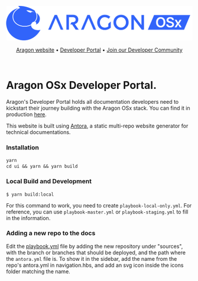 ![Aragon](/static/img/osx_blue_logo_lqrvkr.png)

<p align="center">
  <a href="https://aragon.org/">Aragon website</a>
  •
  <a href="https://devs.aragon.org/">Developer Portal</a>
  •
  <a href="https://aragondevelopers.substack.com/">Join our Developer Community</a>
</p>

<br/>

# Aragon OSx Developer Portal.

Aragon's Developer Portal holds all documentation developers need to kickstart their journey building with the Aragon OSx stack. You can find it in production [here](https://devs.aragon.org).

This website is built using [Antora](https://antora.org/), a static multi-repo website generator for technical documentations.

### Installation

```
yarn
cd ui && yarn && yarn build
```

### Local Build and Development

```
$ yarn build:local
```

For this command to work, you need to create `playbook-local-only.yml`. For reference, you can use `playbook-master.yml` or `playbook-staging.yml` to fill in the information. 

### Adding a new repo to the docs

Edit the [playbook.yml](playbook.yml) file by adding the new repository under "sources", with the branch or branches that should be deployed, and the path where the `antora.yml` file is. To show it in the sidebar, add the name from the repo's antora.yml in navigation.hbs, and add an svg icon inside the icons folder matching the name.
